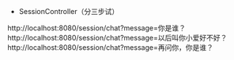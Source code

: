 





* SessionController（分三步试）

http://localhost:8080/session/chat?message=你是谁？
http://localhost:8080/session/chat?message=以后叫你小爱好不好？
http://localhost:8080/session/chat?message=再问你，你是谁？